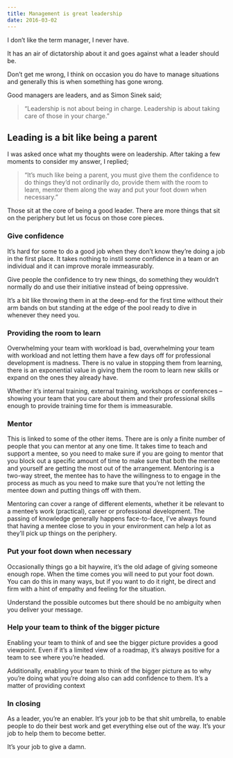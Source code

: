 ```yaml
---
title: Management is great leadership
date: 2016-03-02
---
```

I don’t like the term manager, I never have.

It has an air of dictatorship about it and goes against what a leader should be.

Don’t get me wrong, I think on occasion you do have to manage situations and generally this is when something has gone wrong.

Good managers are leaders, and as Simon Sinek said;

> “Leadership is not about being in charge. Leadership is about taking care of those in your charge.”

Leading is a bit like being a parent
------------------------------------

I was asked once what my thoughts were on leadership. After taking a few moments to consider my answer, I replied;

> “It’s much like being a parent, you must give them the confidence to do things they’d not ordinarily do, provide them with the room to learn, mentor them along the way and put your foot down when necessary.”

Those sit at the core of being a good leader. There are more things that sit on the periphery but let us focus on those core pieces.

### Give confidence

It’s hard for some to do a good job when they don’t know they’re doing a job in the first place. It takes nothing to instil some confidence in a team or an individual and it can improve morale immeasurably.

Give people the confidence to try new things, do something they wouldn’t normally do and use their initiative instead of being oppressive.

It’s a bit like throwing them in at the deep-end for the first time without their arm bands on but standing at the edge of the pool ready to dive in whenever they need you.

### Providing the room to learn

Overwhelming your team with workload is bad, overwhelming your team with workload and not letting them have a few days off for professional development is madness. There is no value in stopping them from learning, there is an exponential value in giving them the room to learn new skills or expand on the ones they already have.

Whether it’s internal training, external training, workshops or conferences – showing your team that you care about them and their professional skills enough to provide training time for them is immeasurable.

### Mentor

This is linked to some of the other items. There are is only a finite number of people that you can mentor at any one time. It takes time to teach and support a mentee, so you need to make sure if you are going to mentor that you block out a specific amount of time to make sure that both the mentee and yourself are getting the most out of the arrangement. Mentoring is a two-way street, the mentee has to have the willingness to to engage in the process as much as you need to make sure that you’re not letting the mentee down and putting things off with them.

Mentoring can cover a range of different elements, whether it be relevant to a mentee’s work (practical), career or professional development. The passing of knowledge generally happens face-to-face, I’ve always found that having a mentee close to you in your environment can help a lot as they’ll pick up things on the periphery.

### Put your foot down when necessary

Occasionally things go a bit haywire, it’s the old adage of giving someone enough rope. When the time comes you will need to put your foot down. You can do this in many ways, but if you want to do it right, be direct and firm with a hint of empathy and feeling for the situation.

Understand the possible outcomes but there should be no ambiguity when you deliver your message.

### Help your team to think of the bigger picture

Enabling your team to think of and see the bigger picture provides a good viewpoint. Even if it’s a limited view of a roadmap, it’s always positive for a team to see where you’re headed.

Additionally, enabling your team to think of the bigger picture as to why you’re doing what you’re doing also can add confidence to them. It’s a matter of providing context

### In closing

As a leader, you’re an enabler. It’s your job to be that shit umbrella, to enable people to do their best work and get everything else out of the way. It’s your job to help them to become better.

It’s your job to give a damn.
